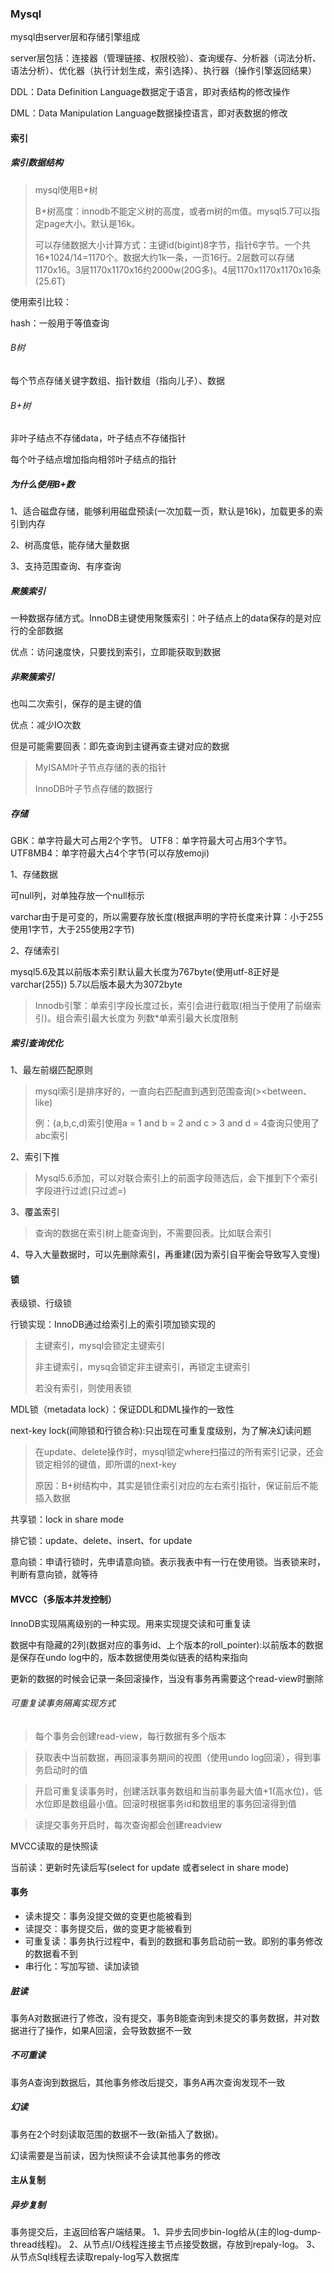 ### Mysql

mysql由server层和存储引擎组成

server层包括：连接器（管理链接、权限校验）、查询缓存、分析器（词法分析、语法分析）、优化器（执行计划生成，索引选择）、执行器（操作引擎返回结果）

DDL：Data Definition Language数据定于语言，即对表结构的修改操作

DML：Data Manipulation Language数据操控语言，即对表数据的修改

#### 索引

##### 索引数据结构

> mysql使用B+树
>
> B+树高度：innodb不能定义树的高度，或者m树的m值。mysql5.7可以指定page大小。默认是16k。
>
> 可以存储数据大小计算方式：主键id(bigint)8字节，指针6字节。一个共16*1024/14=1170个。数据大约1k一条，一页16行。2层数可以存储1170x16。3层1170x1170x16约2000w(20G多)。4层1170x1170x1170x16条(25.6T)

使用索引比较：

hash：一般用于等值查询

###### B树

每个节点存储关键字数组、指针数组（指向儿子）、数据

###### B+树

非叶子结点不存储data，叶子结点不存储指针

每个叶子结点增加指向相邻叶子结点的指针

##### 为什么使用B+数

1、适合磁盘存储，能够利用磁盘预读(一次加载一页，默认是16k)，加载更多的索引到内存

2、树高度低，能存储大量数据

3、支持范围查询、有序查询

##### 聚簇索引

一种数据存储方式。InnoDB主键使用聚簇索引：叶子结点上的data保存的是对应行的全部数据

优点：访问速度快，只要找到索引，立即能获取到数据

##### 非聚簇索引

也叫二次索引，保存的是主键的值

优点：减少IO次数

但是可能需要回表：即先查询到主键再查主键对应的数据

> MyISAM叶子节点存储的表的指针
>
> InnoDB叶子节点存储的数据行

##### 存储

GBK：单字符最大可占用2个字节。
UTF8：单字符最大可占用3个字节。
UTF8MB4：单字符最大占4个字节(可以存放emoji)

1、存储数据

可null列，对单独存放一个null标示

varchar由于是可变的，所以需要存放长度(根据声明的字符长度来计算：小于255使用1字节，大于255使用2字节)

2、存储索引

mysql5.6及其以前版本索引默认最大长度为767byte(使用utf-8正好是varchar(255))
5.7以后版本最大为3072byte

> Innodb引擎：单索引字段长度过长，索引会进行截取(相当于使用了前缀索引)。组合索引最大长度为 列数*单索引最大长度限制



##### 索引查询优化

1、最左前缀匹配原则

> mysql索引是排序好的，一直向右匹配直到遇到范围查询(><between、like)
>
> 例：(a,b,c,d)索引使用a = 1 and b = 2 and c > 3 and d = 4查询只使用了abc索引

2、索引下推

> Mysql5.6添加，可以对联合索引上的前面字段筛选后，会下推到下个索引字段进行过滤(只过滤=)

3、覆盖索引

> 查询的数据在索引树上能查询到，不需要回表。比如联合索引

4、导入大量数据时，可以先删除索引，再重建(因为索引自平衡会导致写入变慢)

#### 锁

表级锁、行级锁

行锁实现：InnoDB通过给索引上的索引项加锁实现的

> 主键索引，mysql会锁定主键索引
>
> 非主键索引，mysq会锁定非主键索引，再锁定主键索引
>
>若没有索引，则使用表锁

MDL锁（metadata lock）：保证DDL和DML操作的一致性

next-key lock(间隙锁和行锁合称):只出现在可重复度级别，为了解决幻读问题

> 在update、delete操作时，mysql锁定where扫描过的所有索引记录，还会锁定相邻的键值，即所谓的next-key
>
> 原因：B+树结构中，其实是锁住索引对应的左右索引指针，保证前后不能插入数据

共享锁：lock in share mode

排它锁：update、delete、insert、for update

意向锁：申请行锁时，先申请意向锁。表示我表中有一行在使用锁。当表锁来时，判断有意向锁，就等待

#### MVCC（多版本并发控制）

InnoDB实现隔离级别的一种实现。用来实现提交读和可重复读

数据中有隐藏的2列(数据对应的事务id、上个版本的roll_pointer):以前版本的数据是保存在undo log中的，版本数据使用类似链表的结构来指向

更新的数据的时候会记录一条回滚操作，当没有事务再需要这个read-view时删除

###### 可重复读事务隔离实现方式

> 每个事务会创建read-view，每行数据有多个版本

> 获取表中当前数据，再回滚事务期间的视图（使用undo log回滚），得到事务启动时的值

> 开启可重复读事务时，创建活跃事务数组和当前事务最大值+1(高水位)，低水位即是数组最小值。回滚时根据事务id和数组里的事务回滚得到值

> 读提交事务开启时，每次查询都会创建readview

MVCC读取的是快照读

当前读：更新时先读后写(select for update 或者select in share mode)

#### 事务

- 读未提交：事务没提交做的变更也能被看到
- 读提交：事务提交后，做的变更才能被看到
- 可重复读：事务执行过程中，看到的数据和事务启动前一致。即别的事务修改的数据看不到
- 串行化：写加写锁、读加读锁

##### 脏读

事务A对数据进行了修改，没有提交，事务B能查询到未提交的事务数据，并对数据进行了操作，如果A回滚，会导致数据不一致

##### 不可重读

事务A查询到数据后，其他事务修改后提交，事务A再次查询发现不一致

##### 幻读

事务在2个时刻读取范围的数据不一致(新插入了数据)。

幻读需要是当前读，因为快照读不会读其他事务的修改


#### 主从复制

##### 异步复制

事务提交后，主返回给客户端结果。
1、异步去同步bin-log给从(主的log-dump-thread线程)。
2、从节点I/O线程连接主节点接受数据，存放到repaly-log。
3、从节点Sql线程去读取repaly-log写入数据库



